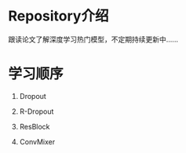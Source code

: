 # Repository介绍

跟读论文了解深度学习热门模型，不定期持续更新中......

# 学习顺序

1. Dropout

2. R-Dropout

3. ResBlock

4. ConvMixer




